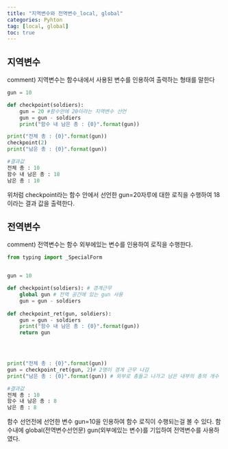 ```yaml
---
title: "지역변수와 전역변수_local, global"
categories: Pyhton
tag: [local, global]
toc: true
---
```


## 지역변수

comment)
지역변수는 함수내에서 사용된 변수를 인용하여 출력하는 형태를 말한다

```python
gun = 10

def checkpoint(soldiers):
    gun = 20 #함수안에 20이라는 지역변수 선언
    gun = gun - soldiers
    print("함수 내 남은 총 : {0}".format(gun))

print("전체 총 : {0}".format(gun))
checkpoint(2)
print("남은 총 : {0}".format(gun))

#결과값
전체 총 : 10
함수 내 남은 총 : 18
남은 총 : 10
```
위처럼 checkpoint라는 함수 안에서 선언한 gun=20자루에 대한 로직을 수행하여 18이라는
결과 값을 출력한다.



## 전역변수

comment)
전역변수는 함수 외부에있는 변수를 인용하여 로직을 수행한다.


```python
from typing import _SpecialForm


gun = 10

def checkpoint(soldiers): # 경계근무
    global gun # 전역 공간에 있는 gun 사용
    gun = gun - soldiers
    
def checkpoint_ret(gun, soldiers):
    gun = gun - soldiers
    print("함수 내 남은 총 : {0}".format(gun))
    return gun
    



print("전체 총 : {0}".format(gun))
gun = checkpoint_ret(gun, 2)# 2명이 경계 근무 나감
print("남은 총 : {0}".format(gun)) # 외부로 총들고 나가고 남은 내부의 총의 개수

#결과값
전체 총 : 10
함수 내 남은 총 : 8
남은 총 : 8
```
함수 선언전에 선언한 변수 gun=10을 인용하여 함수 로직이 수행되는걸 볼 수 있다.
함수내에 global(전역변수선언문) gun(외부에있는 변수)를 기입하여 전역변수를 사용하였다. 
